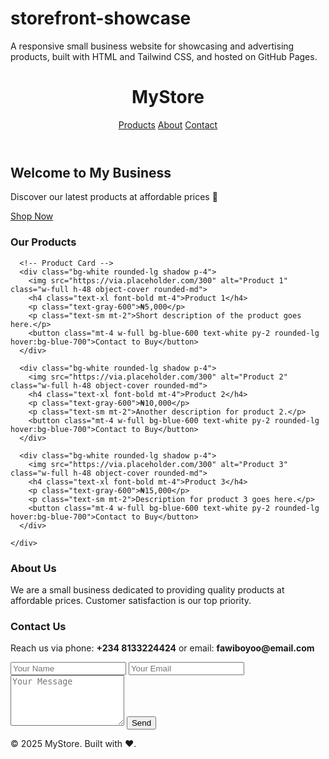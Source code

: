 # storefront-showcase
A responsive small business website for showcasing and advertising products, built with HTML and Tailwind CSS, and hosted on GitHub Pages.
<!DOCTYPE html>
<html lang="en">
<head>
  <meta charset="UTF-8" />
  <meta name="viewport" content="width=device-width, initial-scale=1.0" />
  <title>My Business Store</title>
  <script src="https://cdn.tailwindcss.com"></script>
</head>
<body class="bg-gray-100 text-gray-900">
  <!-- Navbar -->
  <header class="bg-white shadow">
    <div class="max-w-6xl mx-auto px-4 py-4 flex justify-between items-center">
      <h1 class="text-2xl font-bold text-blue-600">MyStore</h1>
      <nav class="space-x-6">
        <a href="#products" class="hover:text-blue-600">Products</a>
        <a href="#about" class="hover:text-blue-600">About</a>
        <a href="#contact" class="hover:text-blue-600">Contact</a>
      </nav>
    </div>
  </header>

  <!-- Hero -->
  <section class="text-center py-20 bg-gradient-to-r from-blue-500 to-indigo-600 text-white">
    <h2 class="text-4xl font-bold mb-4">Welcome to My Business</h2>
    <p class="mb-6">Discover our latest products at affordable prices 🚀</p>
    <a href="#products" class="bg-white text-blue-600 font-semibold px-6 py-3 rounded-lg shadow hover:bg-gray-100">
      Shop Now
    </a>
  </section>

  <!-- Products -->
  <section id="products" class="max-w-6xl mx-auto py-16 px-4">
    <h3 class="text-3xl font-bold mb-8 text-center">Our Products</h3>
    <div class="grid grid-cols-1 sm:grid-cols-2 md:grid-cols-3 gap-8">
      
      <!-- Product Card -->
      <div class="bg-white rounded-lg shadow p-4">
        <img src="https://via.placeholder.com/300" alt="Product 1" class="w-full h-48 object-cover rounded-md">
        <h4 class="text-xl font-bold mt-4">Product 1</h4>
        <p class="text-gray-600">₦5,000</p>
        <p class="text-sm mt-2">Short description of the product goes here.</p>
        <button class="mt-4 w-full bg-blue-600 text-white py-2 rounded-lg hover:bg-blue-700">Contact to Buy</button>
      </div>

      <div class="bg-white rounded-lg shadow p-4">
        <img src="https://via.placeholder.com/300" alt="Product 2" class="w-full h-48 object-cover rounded-md">
        <h4 class="text-xl font-bold mt-4">Product 2</h4>
        <p class="text-gray-600">₦10,000</p>
        <p class="text-sm mt-2">Another description for product 2.</p>
        <button class="mt-4 w-full bg-blue-600 text-white py-2 rounded-lg hover:bg-blue-700">Contact to Buy</button>
      </div>

      <div class="bg-white rounded-lg shadow p-4">
        <img src="https://via.placeholder.com/300" alt="Product 3" class="w-full h-48 object-cover rounded-md">
        <h4 class="text-xl font-bold mt-4">Product 3</h4>
        <p class="text-gray-600">₦15,000</p>
        <p class="text-sm mt-2">Description for product 3 goes here.</p>
        <button class="mt-4 w-full bg-blue-600 text-white py-2 rounded-lg hover:bg-blue-700">Contact to Buy</button>
      </div>

    </div>
  </section>

  <!-- About -->
  <section id="about" class="max-w-4xl mx-auto py-16 px-4 text-center">
    <h3 class="text-3xl font-bold mb-6">About Us</h3>
    <p class="text-lg text-gray-700 leading-relaxed">
      We are a small business dedicated to providing quality products at affordable prices. 
      Customer satisfaction is our top priority.
    </p>
  </section>

  <!-- Contact -->
  <section id="contact" class="bg-white py-16 shadow-inner">
    <div class="max-w-4xl mx-auto px-4 text-center">
      <h3 class="text-3xl font-bold mb-6">Contact Us</h3>
      <p class="mb-6">Reach us via phone: <strong>+234 8133224424</strong> or email: <strong>fawiboyoo@email.com</strong></p>
      <form class="space-y-4 max-w-md mx-auto">
        <input type="text" placeholder="Your Name" class="w-full p-3 border rounded-lg" required>
        <input type="email" placeholder="Your Email" class="w-full p-3 border rounded-lg" required>
        <textarea placeholder="Your Message" rows="5" class="w-full p-3 border rounded-lg" required></textarea>
        <button type="submit" class="w-full bg-blue-600 text-white py-3 rounded-lg hover:bg-blue-700">Send</button>
      </form>
    </div>
  </section>

  <!-- Footer -->
  <footer class="bg-gray-900 text-white text-center py-6 mt-10">
    <p>&copy; 2025 MyStore. Built with ❤️.</p>
  </footer>
</body>
</html>
